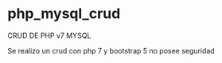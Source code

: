 # php_mysql_crud
CRUD DE PHP v7 MYSQL 

Se realizo un crud con php 7 y bootstrap 5 no posee seguridad 
